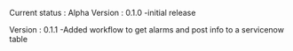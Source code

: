 Current status : Alpha
Version : 0.1.0
-initial release

Version : 0.1.1
-Added workflow to get alarms and post info to a servicenow table
